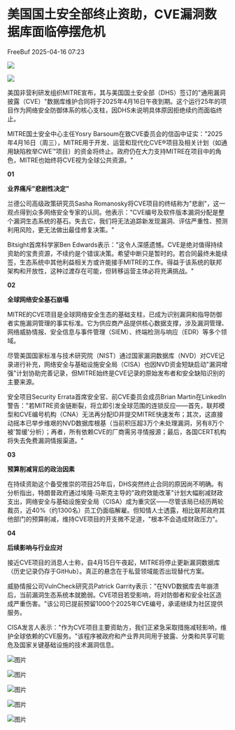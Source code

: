 #  美国国土安全部终止资助，CVE漏洞数据库面临停摆危机   
 FreeBuf   2025-04-16 07:23  
  
![](https://mmbiz.qpic.cn/mmbiz_gif/qq5rfBadR38jUokdlWSNlAjmEsO1rzv3srXShFRuTKBGDwkj4gvYy34iajd6zQiaKl77Wsy9mjC0xBCRg0YgDIWg/640?wx_fmt=gif "")  
  
  
![](https://mmbiz.qpic.cn/mmbiz_png/qq5rfBadR3icsRjQ1n84ibTh5iaPiaOFVqNcM4jbx8uibB8I2JNoiaFy845GB27QlZDZFQc53ZicRBQcFPsEqYKacZbmg/640?wx_fmt=png&from=appmsg "")  
  
  
  
美国非营利研发组织MITRE宣布，其与美国国土安全部（DHS）签订的"通用漏洞披露（CVE）"数据库维护合同将于2025年4月16日午夜到期。这个运行25年的项目作为网络安全防御体系的核心支柱，因DHS未说明具体原因拒绝续约而面临终止。  
  
  
MITRE国土安全中心主任Yosry Barsoum在致CVE委员会的信函中证实："2025年4月16日（周三），MITRE用于开发、运营和现代化CVE®项目及相关计划（如通用缺陷枚举CWE™项目）的资金将终止。政府仍在大力支持MITRE在项目中的角色，MITRE也始终将CVE视为全球公共资源。"  
  
  
**01**  
  
  
  
**业界痛斥"悲剧性决定"**  
  
  
兰德公司高级政策研究员Sasha Romanosky将CVE项目的终结称为"悲剧"，这一观点得到众多网络安全专家的认同。他表示："CVE编号及软件版本漏洞分配是整个漏洞生态系统的基石。失去它，我们将无法追踪新发现漏洞、评估严重性、预测利用风险，更无法做出最佳修复决策。"  
  
  
Bitsight首席科学家Ben Edwards表示："这令人深感遗憾。CVE是绝对值得持续资助的宝贵资源，不续约是个错误决策。希望中断只是暂时的。若合同最终未能续签，生态系统中其他利益相关方或许能接手MITRE的工作。得益于该系统的联邦架构和开放性，这种过渡存在可能，但转移运营主体必将充满挑战。"  
  
  
**02**  
  
  
  
**全球网络安全基石崩塌**  
  
  
MITRE的CVE项目是全球网络安全生态的基础支柱，已成为识别漏洞和指导防御者实施漏洞管理的事实标准。它为供应商产品提供核心数据支撑，涉及漏洞管理、网络威胁情报、安全信息与事件管理（SIEM）、终端检测与响应（EDR）等多个领域。  
  
  
尽管美国国家标准与技术研究院（NIST）通过国家漏洞数据库（NVD）对CVE记录进行补充，网络安全与基础设施安全局（CISA）也因NVD资金短缺启动"漏洞增强"计划协助完善记录，但MITRE始终是CVE记录的原始发布者和安全缺陷识别的主要来源。  
  
  
安全项目Security Errata首席安全官、前CVE委员会成员Brian Martin在LinkedIn警告："若MITRE资金链断裂，将立即引发全球范围的连锁反应——首先，联邦模型和CVE编号机构（CNA）无法再分配ID并提交MITRE快速发布；其次，这直接动摇本已举步维艰的NVD数据库根基（当前积压超3万个未处理漏洞，另有8万个被'暂缓'分析）；再者，所有依赖CVE的厂商需另寻情报源；最后，各国CERT机构将失去免费漏洞情报渠道。"  
  
  
**03**  
  
  
  
**预算削减背后的政治因素**  
  
  
在持续资助这个备受推崇的项目25年后，DHS突然终止合同的原因尚不明确。有分析指出，特朗普政府通过埃隆·马斯克主导的"政府效能改革"计划大幅削减财政支出，网络安全与基础设施安全局（CISA）成为重灾区——尽管该局已经历两轮裁员，近40%（约1300名）员工仍面临解雇。但知情人士透露，相比联邦政府其他部门的预算削减，维持CVE项目的开支微不足道，"根本不会造成财政压力"。  
  
  
**04**  
  
  
  
**后续影响与行业应对**  
  
  
接近CVE项目的消息人士称，自4月15日午夜起，MITRE将停止更新漏洞数据库（历史记录仍存于GitHub）。真正的悬念在于私营领域能否出现替代方案。  
  
  
威胁情报公司VulnCheck研究员Patrick Garrity表示："在NVD数据库去年崩溃后，当前漏洞生态系统本就脆弱。CVE项目若受影响，将对防御者和安全社区造成严重伤害。"该公司已提前预留1000个2025年CVE编号，承诺继续为社区提供服务。  
  
  
CISA发言人表示："作为CVE项目主要资助方，我们正紧急采取措施减轻影响，维护全球依赖的CVE服务。"该程序被政府和产业界共同用于披露、分类和共享可能危及国家关键基础设施的技术漏洞信息。  
  
  
  
![图片](https://mmbiz.qpic.cn/mmbiz_gif/qq5rfBadR39ibFdyjP3Qp8CEJxFWljbW1y91mvSZuxibf3Q3g2rJ32FNzoYfx4yaBmWbfwcRaNicuMo3AxIck2bCw/640?wx_fmt=gif&from=appmsg&wxfrom=5&wx_lazy=1&tp=webp "")  
  
  
[](https://mp.weixin.qq.com/s?__biz=MjM5NjA0NjgyMA==&mid=2651317804&idx=2&sn=3d017ae8749aa67775bcd2302b38931b&scene=21#wechat_redirect)  
  
[](https://mp.weixin.qq.com/s?__biz=MjM5NjA0NjgyMA==&mid=2651317737&idx=1&sn=99fed7dcc16d21127eb031fd187b35f5&scene=21#wechat_redirect)  
  
[](https://mp.weixin.qq.com/s?__biz=MjM5NjA0NjgyMA==&mid=2651316669&idx=1&sn=5ab3662670a61b2547721688803a0ec1&scene=21#wechat_redirect)  
  
  
  
  
  
  
![图片](https://mmbiz.qpic.cn/mmbiz_png/qq5rfBadR39ibFdyjP3Qp8CEJxFWljbW1uEIoRxNoqa17tBBrodHPbOERbZXdjFvNZC5uz0HtCfKbKx3o3XarGQ/640?wx_fmt=other&from=appmsg&wxfrom=5&wx_lazy=1&wx_co=1&tp=webp "")  
  
  
  
  
  
  
  
  
  
![图片](https://mmbiz.qpic.cn/mmbiz_jpg/qq5rfBadR3icFibibPIGEfXsibI0C3or4BS5KDnCKUfVLVQGsc9BiaQTUsrwzfcianumzeLVcmibOmm2FzUqef2V6WPQQ/640?wx_fmt=other&from=appmsg&wxfrom=5&wx_lazy=1&wx_co=1&tp=webp "")  
  
  
  
  
  
![图片](https://mmbiz.qpic.cn/mmbiz_gif/qq5rfBadR38mFMbqsUOVbBDicib7jSu7FfibBxO3LTiafGpMPic7a01jnxbnwOtajXvq5j2piaII2Knau7Av5Kxvp2wA/640?wx_fmt=gif&from=appmsg&wxfrom=5&wx_lazy=1&tp=webp "")  
  
![图片](https://mmbiz.qpic.cn/mmbiz_gif/qq5rfBadR3icF8RMnJbsqatMibR6OicVrUDaz0fyxNtBDpPlLfibJZILzHQcwaKkb4ia57xAShIJfQ54HjOG1oPXBew/640?wx_fmt=gif&wxfrom=5&wx_lazy=1&tp=webp "")  
  
